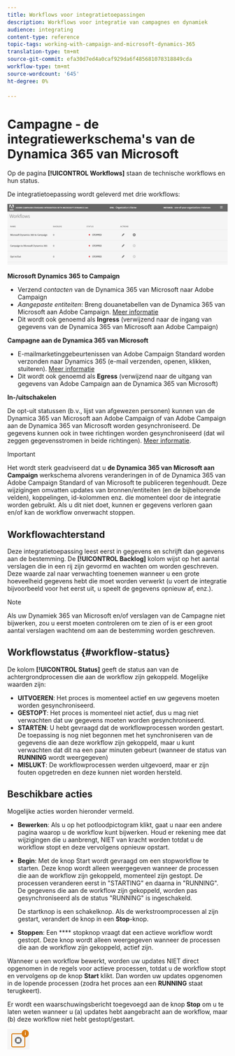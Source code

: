 ```yaml
---
title: Workflows voor integratietoepassingen
description: Workflows voor integratie van campagnes en dynamiek
audience: integrating
content-type: reference
topic-tags: working-with-campaign-and-microsoft-dynamics-365
translation-type: tm+mt
source-git-commit: efa30d7ed4a0caf929da6f485681078318849cda
workflow-type: tm+mt
source-wordcount: '645'
ht-degree: 0%

---
```



# Campagne - de integratiewerkschema&#39;s van de Dynamica 365 van Microsoft

Op de pagina **[!UICONTROL Workflows]** staan de technische workflows en hun status.

De integratietoepassing wordt geleverd met drie workflows:

![](assets/do-not-localize/d365-to-acs-ui-page-workflows.png)

**Microsoft Dynamics 365 to Campaign**
* Verzend *contacten* van de Dynamica 365 van Microsoft naar Adobe Campaign
* *Aangepaste entiteiten*: Breng douanetabellen van de Dynamica 365 van Microsoft aan Adobe Campaign. [Meer informatie](../../integrating/using/d365-acs-using-the-integration.md#data-flows)
* Dit wordt ook genoemd als **Ingress** (verwijzend naar de ingang van gegevens van de Dynamica 365 van Microsoft aan Adobe Campaign)

**Campagne aan de Dynamica 365 van Microsoft**
* E-mailmarketinggebeurtenissen van Adobe Campaign Standard worden verzonden naar Dynamics 365 (e-mail verzenden, openen, klikken, stuiteren). [Meer informatie](../../integrating/using/d365-acs-using-the-integration.md#email-marketing-event-flow)
* Dit wordt ook genoemd als **Egress** (verwijzend naar de uitgang van gegevens van Adobe Campaign aan de Dynamica 365 van Microsoft)

**In-/uitschakelen**

De opt-uit statussen (b.v., lijst van afgewezen personen) kunnen van de Dynamica 365 van Microsoft aan Adobe Campaign of van Adobe Campaign aan de Dynamica 365 van Microsoft worden gesynchroniseerd. De gegevens kunnen ook in twee richtingen worden gesynchroniseerd (dat wil zeggen gegevensstromen in beide richtingen). [Meer informatie](../../integrating/using/d365-acs-self-service-app-data-sync.md#opt-in-out-wf).

>[!IMPORTANT]
>
>Het wordt sterk geadviseerd dat u **de Dynamica 365 van Microsoft aan Campaign** werkschema alvorens veranderingen in of de Dynamica 365 van Adobe Campaign Standard of van Microsoft te publiceren tegenhoudt. Deze wijzigingen omvatten updates van bronnen/entiteiten (en de bijbehorende velden), koppelingen, id-kolommen enz. die momenteel door de integratie worden gebruikt. Als u dit niet doet, kunnen er gegevens verloren gaan en/of kan de workflow onverwacht stoppen.

## Workflowachterstand

Deze integratietoepassing leest eerst in gegevens en schrijft dan gegevens aan de bestemming. De **[!UICONTROL Backlog]** kolom wijst op het aantal verslagen die in een rij zijn gevormd en wachten om worden geschreven. Deze waarde zal naar verwachting toenemen wanneer u een grote hoeveelheid gegevens hebt die moet worden verwerkt (u voert de integratie bijvoorbeeld voor het eerst uit, u speelt de gegevens opnieuw af, enz.).

>[!NOTE]
>Als uw Dynamiek 365 van Microsoft en/of verslagen van de Campagne niet bijwerken, zou u eerst moeten controleren om te zien of is er een groot aantal verslagen wachtend om aan de bestemming worden geschreven.


## Workflowstatus {#workflow-status}

De kolom **[!UICONTROL Status]** geeft de status aan van de achtergrondprocessen die aan de workflow zijn gekoppeld. Mogelijke waarden zijn:

* **UITVOEREN**: Het proces is momenteel actief en uw gegevens moeten worden gesynchroniseerd.
* **GESTOPT**: Het proces is momenteel niet actief, dus u mag niet verwachten dat uw gegevens moeten worden gesynchroniseerd.
* **STARTEN**: U hebt gevraagd dat de workflowprocessen worden gestart. De toepassing is nog niet begonnen met het synchroniseren van de gegevens die aan deze workflow zijn gekoppeld, maar u kunt verwachten dat dit na een paar minuten gebeurt (wanneer de status van **RUNNING** wordt weergegeven)
* **MISLUKT**: De workflowprocessen werden uitgevoerd, maar er zijn fouten opgetreden en deze kunnen niet worden hersteld.

## Beschikbare acties

Mogelijke acties worden hieronder vermeld.

* **Bewerken**: Als u op het potloodpictogram klikt, gaat u naar een andere pagina waarop u de workflow kunt bijwerken. Houd er rekening mee dat wijzigingen die u aanbrengt, NIET van kracht worden totdat u de workflow stopt en deze vervolgens opnieuw opstart.

* **Begin**: Met de knop Start wordt gevraagd om een stopworkflow te starten. Deze knop wordt alleen weergegeven wanneer de processen die aan de workflow zijn gekoppeld, momenteel zijn gestopt. De processen veranderen eerst in &quot;STARTING&quot; en daarna in &quot;RUNNING&quot;. De gegevens die aan de workflow zijn gekoppeld, worden pas gesynchroniseerd als de status &quot;RUNNING&quot; is ingeschakeld.

   De startknop is een schakelknop. Als de werkstroomprocessen al zijn gestart, verandert de knop in een **Stop**-knop.

* **Stoppen**: Een  **** stopknop vraagt dat een actieve workflow wordt gestopt. Deze knop wordt alleen weergegeven wanneer de processen die aan de workflow zijn gekoppeld, actief zijn.

Wanneer u een workflow bewerkt, worden uw updates NIET direct opgenomen in de regels voor actieve processen, totdat u de workflow stopt en vervolgens op de knop **Start** klikt. Dan worden uw updates opgenomen in de lopende processen (zodra het proces aan een **RUNNING** staat terugkeert).

Er wordt een waarschuwingsbericht toegevoegd aan de knop **Stop** om u te laten weten wanneer u (a) updates hebt aangebracht aan de workflow, maar (b) deze workflow niet hebt gestopt/gestart.

![](assets/do-not-localize/d365-to-acs-icon-stop-with-changes.png)
